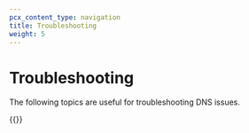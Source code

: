 ```yaml
---
pcx_content_type: navigation
title: Troubleshooting
weight: 5
---
```


# Troubleshooting

The following topics are useful for troubleshooting DNS issues.

{{<directory-listing>}}